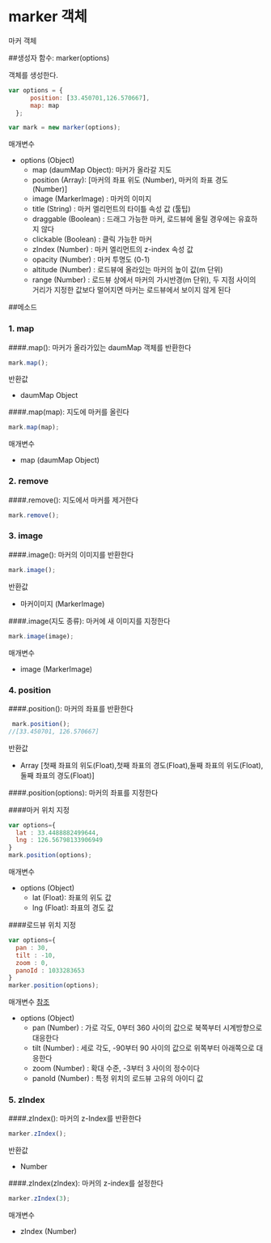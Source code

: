# marker 객체
마커 객체

##생성자 함수: marker(options)

객체를 생성한다.
```javascript
var options = {
      position: [33.450701,126.570667],
      map: map
  };

var mark = new marker(options);
```

  매개변수
  * options (Object)
    * map (daumMap Object): 마커가 올라갈 지도
    * position (Array): [마커의 좌표 위도 (Number), 마커의 좌표 경도 (Number)]
    * image (MarkerImage) : 마커의 이미지
    * title (String) : 마커 엘리먼트의 타이틀 속성 값 (툴팁)
    * draggable (Boolean) : 드래그 가능한 마커, 로드뷰에 올릴 경우에는 유효하지 않다
    * clickable (Boolean) : 클릭 가능한 마커
    * zIndex (Number) : 마커 엘리먼트의 z-index 속성 값
    * opacity (Number) : 마커 투명도 (0-1)
    * altitude (Number) : 로드뷰에 올라있는 마커의 높이 값(m 단위)
    * range (Number) : 로드뷰 상에서 마커의 가시반경(m 단위), 두 지점 사이의 거리가 지정한 값보다 멀어지면 마커는 로드뷰에서 보이지 않게 된다


##메소드

### 1. map

####.map(): 마커가 올라가있는 daumMap 객체를 반환한다 

```javascript
mark.map();
```
  반환값
  * daumMap Object


####.map(map): 지도에 마커를 올린다

```javascript
mark.map(map);
```

  매개변수 
  * map (daumMap Object)


### 2. remove

####.remove(): 지도에서 마커를 제거한다 

```javascript
mark.remove();
```


### 3. image

####.image(): 마커의 이미지를 반환한다

```javascript
mark.image();
```
  반환값
  * 마커이미지 (MarkerImage)


####.image(지도 종류): 마커에 새 이미지를 지정한다

```javascript
mark.image(image);
```

  매개변수 
  * image (MarkerImage)


### 4. position

####.position(): 마커의 좌표를 반환한다

```javascript
 mark.position();
//[33.450701, 126.570667]
```
  반환값
  * Array [첫째 좌표의 위도(Float),첫째 좌표의 경도(Float),둘째 좌표의 위도(Float),둘째 좌표의 경도(Float)]


####.position(options): 마커의 좌표를 지정한다

####마커 위치 지정

```javascript
var options={
  lat : 33.4488882499644,
  lng : 126.56798133906949
}
mark.position(options);
```

  매개변수
  * options (Object)
    * lat (Float): 좌표의 위도 값
    * lng (Float): 좌표의 경도 값


####로드뷰 위치 지정

```javascript
var options={
  pan : 30,
  tilt : -10,
  zoom : 0,
  panoId : 1033283653
}
marker.position(options);
```

  매개변수 [참조](http://apis.map.daum.net/web/documentation/#Viewpoint)
  * options (Object)
    * pan (Number) : 가로 각도, 0부터 360 사이의 값으로 북쪽부터 시계방향으로 대응한다
    * tilt (Number) : 세로 각도, -90부터 90 사이의 값으로 위쪽부터 아래쪽으로 대응한다
    * zoom (Number) : 확대 수준, -3부터 3 사이의 정수이다
    * panoId (Number) : 특정 위치의 로드뷰 고유의 아이디 값


### 5. zIndex

####.zIndex(): 마커의 z-Index를 반환한다

```javascript
marker.zIndex();
```
  반환값
  * Number


####.zIndex(zIndex): 마커의 z-index를 설정한다

```javascript
marker.zIndex(3);
```
  매개변수
  * zIndex (Number)


